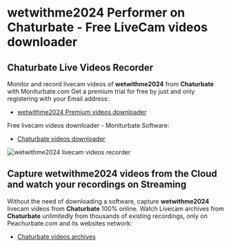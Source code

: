 # wetwithme2024 Performer on Chaturbate - Free LiveCam videos downloader

## Chaturbate Live Videos Recorder

Monitor and record livecam videos of **wetwithme2024** from **Chaturbate** with Moniturbate.com
Get a premium trial for free by just and only registering with your Email address:
* [wetwithme2024 Premium videos downloader](https://moniturbate.com/request-demo-licence-key.html)

Free livecam videos downloader - Moniturbate Software:
* [Chaturbate videos downloader](https://moniturbate.com/moniturbate-download-software.html)

![wetwithme2024 livecam videos recorder](https://peachurnet.com/templates/moniturbate-software.png)


## Capture wetwithme2024 videos from the Cloud and watch your recordings on Streaming

Without the need of downloading a software, capture **wetwithme2024** livecam videos from **Chaturbate** 100% online.
Watch Livecam archives from **Chaturbate** unlimitedly from thousands of existing recordings, only on Peachurbate.com and its websites network:
* [Chaturbate videos archives](https://peachurnet.com/)